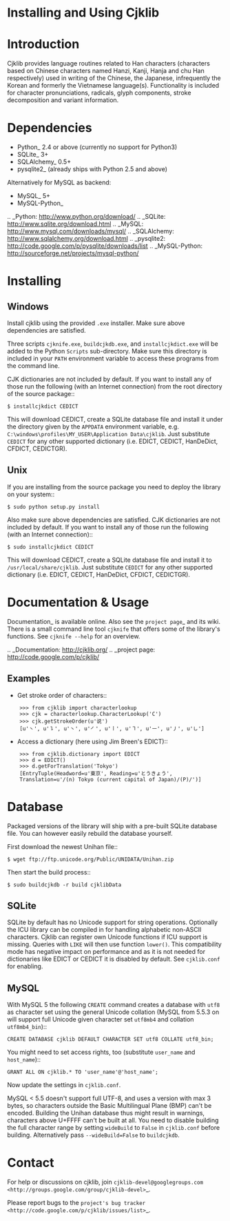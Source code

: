 Installing and Using Cjklib
===========================

Introduction
============
Cjklib provides language routines related to Han characters (characters based
on Chinese characters named Hanzi, Kanji, Hanja and chu Han respectively) used
in writing of the Chinese, the Japanese, infrequently the Korean and formerly
the Vietnamese language(s). Functionality is included for character
pronunciations, radicals, glyph components, stroke decomposition and variant
information.

Dependencies
============
- Python_ 2.4 or above (currently no support for Python3)
- SQLite_ 3+
- SQLAlchemy_ 0.5+
- pysqlite2_ (already ships with Python 2.5 and above)

Alternatively for MySQL as backend:

- MySQL_ 5+
- MySQL-Python_

.. _Python: http://www.python.org/download/
.. _SQLite: http://www.sqlite.org/download.html
.. _MySQL: http://www.mysql.com/downloads/mysql/
.. _SQLAlchemy: http://www.sqlalchemy.org/download.html
.. _pysqlite2: http://code.google.com/p/pysqlite/downloads/list
.. _MySQL-Python: http://sourceforge.net/projects/mysql-python/

Installing
==========

Windows
-------
Install cjklib using the provided ``.exe`` installer. Make sure above
dependencies are satisfied.

Three scripts ``cjknife.exe``, ``buildcjkdb.exe``, and ``installcjkdict.exe``
will be added to the Python ``Scripts`` sub-directory. Make sure this directory
is included in your ``PATH`` environment variable to access these programs from
the command line.

CJK dictionaries are not included by default. If you want to install any of
those run the following (with an Internet connection) from the root directory
of the source package::

    $ installcjkdict CEDICT

This will download CEDICT, create a SQLite database file and install it under
the directory given by the ``APPDATA`` environment variable, e.g.
``C:\windows\profiles\MY_USER\Application Data\cjklib``. Just substitute
``CEDICT`` for any other supported dictionary (i.e. EDICT, CEDICT, HanDeDict,
CFDICT, CEDICTGR).

Unix
----
If you are installing from the source package you need to deploy the library on
your system::

    $ sudo python setup.py install

Also make sure above dependencies are satisfied. CJK dictionaries are not
included by default. If you want to install any of those run the following
(with an Internet connection)::

    $ sudo installcjkdict CEDICT

This will download CEDICT, create a SQLite database file and install it to
``/usr/local/share/cjklib``. Just substitute ``CEDICT`` for any other supported
dictionary (i.e. EDICT, CEDICT, HanDeDict, CFDICT, CEDICTGR).


Documentation & Usage
=====================
Documentation_ is available online. Also see the `project page`_ and its wiki.
There is a small command line tool ``cjknife`` that offers some of the library's
functions. See ``cjknife --help`` for an overview.

.. _Documentation: http://cjklib.org/
.. _project page: http://code.google.com/p/cjklib/

Examples
--------

- Get stroke order of characters::

```
    >>> from cjklib import characterlookup
    >>> cjk = characterlookup.CharacterLookup('C')
    >>> cjk.getStrokeOrder(u'说')
    [u'㇔', u'㇊', u'㇔', u'㇒', u'㇑', u'㇕', u'㇐', u'㇓', u'㇟']
```

- Access a dictionary (here using Jim Breen's EDICT)::

```
    >>> from cjklib.dictionary import EDICT
    >>> d = EDICT()
    >>> d.getForTranslation('Tokyo')
    [EntryTuple(Headword=u'東京', Reading=u'とうきょう',
    Translation=u'/(n) Tokyo (current capital of Japan)/(P)/')]
```

Database
========
Packaged versions of the library will ship with a pre-built SQLite database
file. You can however easily rebuild the database yourself.

First download the newest Unihan file::

    $ wget ftp://ftp.unicode.org/Public/UNIDATA/Unihan.zip

Then start the build process::

    $ sudo buildcjkdb -r build cjklibData

SQLite
------
SQLite by default has no Unicode support for string operations. Optionally the
ICU library can be compiled in for handling alphabetic non-ASCII characters.
Cjklib can register own Unicode functions if ICU support is missing. Queries
with ``LIKE`` will then use function ``lower()``. This compatibility mode has
negative impact on performance and as it is not needed for dictionaries like
EDICT or CEDICT it is disabled by default. See ``cjklib.conf`` for enabling.

MySQL
-----
With MySQL 5 the following ``CREATE`` command creates a database with ``utf8``
as character set using the general Unicode collation
(MySQL from 5.5.3 on will support full Unicode given character set
``utf8mb4`` and collation ``utf8mb4_bin``)::

    CREATE DATABASE cjklib DEFAULT CHARACTER SET utf8 COLLATE utf8_bin;

You might need to set access rights, too (substitute ``user_name`` and
``host_name``)::

    GRANT ALL ON cjklib.* TO 'user_name'@'host_name';

Now update the settings in  ``cjklib.conf``.

MySQL < 5.5 doesn't support full UTF-8, and uses a version with max 3 bytes, so
characters outside the Basic Multilingual Plane (BMP) can't be encoded. Building
the Unihan database thus might result in warnings, characters above U+FFFF
can't be built at all. You need to disable building the full character range
by setting ``wideBuild`` to ``False`` in ``cjklib.conf`` before building.
Alternatively pass ``--wideBuild=False`` to ``buildcjkdb``.


Contact
=======
For help or discussions on cjklib, join `cjklib-devel@googlegroups.com
<http://groups.google.com/group/cjklib-devel>`_.

Please report bugs to the `project's bug tracker
<http://code.google.com/p/cjklib/issues/list>`_.

